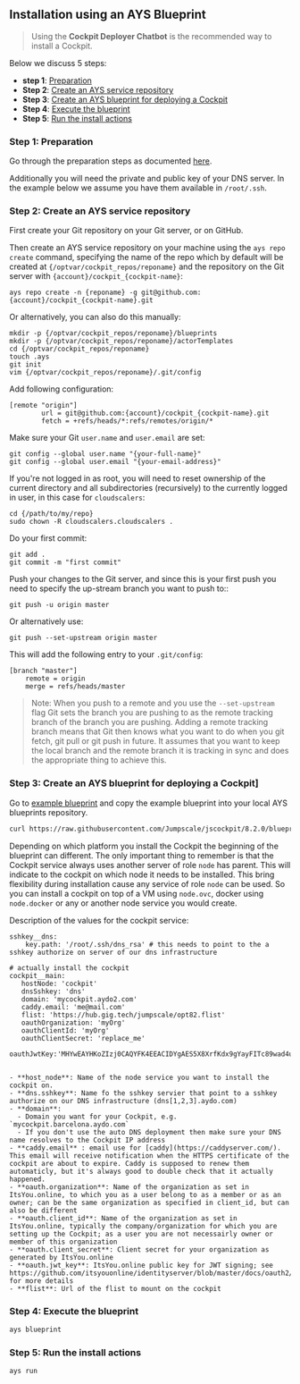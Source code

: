 ## Installation using an AYS Blueprint

> Using the **Cockpit Deployer Chatbot** is the recommended way to install a Cockpit.

Below we discuss 5 steps:
- **step 1**: [Preparation](#prep)
- **Step 2**: [Create an AYS service repository](#create-repo)
- **Step 3**: [Create an AYS blueprint for deploying a Cockpit](#create-blueprint)
- **Step 4**: [Execute the blueprint](#execute-blueprint)
- **Step 5**: [Run the install actions](#run-actions)

<a id="prep"></a>
### Step 1: Preparation

Go through the preparation steps as documented [here](/docs/installation/prep/prep.md).

Additionally you will need the private and public key of your DNS server. In the example below we assume you have them available in ```/root/.ssh```.

<a id="create-repo"></a>
### Step 2: Create an AYS service repository


First create your Git repository on your Git server, or on GitHub.

Then create an AYS service repository on your machine using the `ays repo create` command, specifying the name of the repo which by default will be created at `{/optvar/cockpit_repos/reponame}` and the repository on the Git server with `{account}/cockpit_{cockpit-name}`:

```
ays repo create -n {reponame} -g git@github.com:{account}/cockpit_{cockpit-name}.git
```

Or alternatively, you can also do this manually:

```
mkdir -p {/optvar/cockpit_repos/reponame}/blueprints
mkdir -p {/optvar/cockpit_repos/reponame}/actorTemplates
cd {/optvar/cockpit_repos/reponame}
touch .ays
git init
vim {/optvar/cockpit_repos/reponame}/.git/config
```

Add following configuration:

```
[remote "origin"]
        url = git@github.com:{account}/cockpit_{cockpit-name}.git
        fetch = +refs/heads/*:refs/remotes/origin/*
```

Make sure your Git `user.name` and `user.email` are set:

```
git config --global user.name "{your-full-name}"
git config --global user.email "{your-email-address}"
```

If you're not logged in as root, you will need to reset ownership of the current directory and all subdirectories (recursively) to the currently logged in user, in this case for `cloudscalers`:

```
cd {/path/to/my/repo}
sudo chown -R cloudscalers.cloudscalers .
```

Do your first commit:

```
git add .
git commit -m "first commit"
```

Push your changes to the Git server, and since this is your first push you need to specify the up-stream branch you want to push to::

```
git push -u origin master
```

Or alternatively use:

```
git push --set-upstream origin master
```

This will add the following entry to your `.git/config`:

```
[branch "master"]
	remote = origin
	merge = refs/heads/master
```

> Note: When you push to a remote and you use the `--set-upstream` flag Git sets the branch you are pushing to as the remote tracking branch of the branch you are pushing. Adding a remote tracking branch means that Git then knows what you want to do when you git fetch, git pull or git push in future. It assumes that you want to keep the local branch and the remote branch it is tracking in sync and does the appropriate thing to achieve this.

<a id="create-blueprint"></a>
### Step 3: Create an AYS blueprint for deploying a Cockpit]

Go to [example blueprint](/blueprint/ovc_blueprint.yaml) and copy the example blueprint into your local AYS blueprints repository.

```bash
curl https://raw.githubusercontent.com/Jumpscale/jscockpit/8.2.0/blueprint/ovc_blueprint.yaml > /optvar/cockpit_repos/reponame/blueprints/cockpit.yaml
```




Depending on which platform you install the Cockpit the beginning of the blueprint can different. The only important thing to remember is that the Cockpit service always uses another server of role `node` has parent.
This will indicate to the cockpit on which node it needs to be installed. This bring flexibility during installation cause any service of role `node` can be used.
So you can install a cockpit on top of a VM using `node.ovc`, docker using `node.docker` or any or another node service you would create.

Description of the values for the cockpit service:

```
sshkey__dns:
    key.path: '/root/.ssh/dns_rsa' # this needs to point to the a sshkey authorize on server of our dns infrastructure

# actually install the cockpit
cockpit__main:
   hostNode: 'cockpit'
   dnsSshkey: 'dns'
   domain: 'mycockpit.aydo2.com'
   caddy.email: 'me@mail.com'
   flist: 'https://hub.gig.tech/jumpscale/opt82.flist'
   oauthOrganization: 'myOrg'
   oauthClientId: 'myOrg'
   oauthClientSecret: 'replace_me'
   oauthJwtKey:'MHYwEAYHKoZIzj0CAQYFK4EEACIDYgAES5X8XrfKdx9gYayFITc89wad4usrk0n27MjiGYvqalizeSWTHEpnd7oea9IQ8T5oJjMVH5cc0H5tFSKilFFeh//wngxIyny66+Vq5t5B0V0Ehy01+2ceEon2Y0XDkIKv'


- **host_node**: Name of the node service you want to install the cockpit on.
- **dns.sshkey**: Name fo the sshkey servier that point to a sshkey authorize on our DNS infrastructure (dns[1,2,3].aydo.com)
- **domain**:
  - Domain you want for your Cockpit, e.g. `mycockpit.barcelona.aydo.com`
  - If you don't use the auto DNS deployment then make sure your DNS name resolves to the Cockpit IP address
- **caddy.email** : email use for [caddy](https://caddyserver.com/). This email will receive notification when the HTTPS certificate of the cockpit are about to expire. Caddy is supposed to renew them automaticly, but it's always good to double check that it actually happened.
- **oauth.organization**: Name of the organization as set in ItsYou.online, to which you as a user belong to as a member or as an owner; can be the same organization as specified in client_id, but can also be different
- **oauth.client_id**: Name of the organization as set in ItsYou.online, typically the company/organization for which you are setting up the Cockpit; as a user you are not necessairly owner or member of this organization
- **oauth.client_secret**: Client secret for your organization as generated by ItsYou.online
- **oauth.jwt_key**: ItsYou.online public key for JWT signing; see https://github.com/itsyouonline/identityserver/blob/master/docs/oauth2/jwt.md for more details
- **flist**: Url of the flist to mount on the cockpit
```
<a id="execute-blueprint"></a>
### Step 4: Execute the blueprint

```bash
ays blueprint
```

<a id="run-actions"></a>
### Step 5: Run the install actions

```bash
ays run
```
